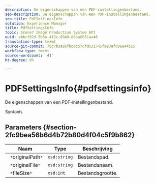```yaml
---
description: De eigenschappen van een PDF-instellingenbestand.
seo-description: De eigenschappen van een PDF-instellingenbestand.
seo-title: PdfSettingsInfo
solution: Experience Manager
title: PdfSettingsInfo
topic: Scene7 Image Production System API
uuid: abbcf82d-5b6e-4f2c-8940-88ea8651aa40
translation-type: tm+mt
source-git-commit: 7bc7b3a86fbcdc57cfdc31745fae3afc06e44b15
workflow-type: tm+mt
source-wordcount: '41'
ht-degree: 0%

---
```



# PDFSettingsInfo{#pdfsettingsinfo}

De eigenschappen van een PDF-instellingenbestand.

Syntaxis

## Parameters {#section-2fc9bea56b6d4b72b80d4f04c5f9b862}

| Naam | Type | Beschrijving |
|---|---|---|
| ` *`originalPath`*` | `xsd:string` | Bestandspad. |
| ` *`originalFile`*` | `xsd:string` | Bestandsnaam. |
| ` *`fileSize`*` | `xsd:int` | Bestandsgrootte. |

